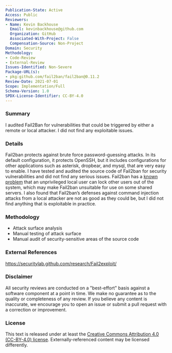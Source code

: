```yaml
---
Publication-State: Active
Access: Public
Reviewers:
- Name: Kevin Backhouse
  Email: kevinbackhouse@github.com
  Organization: GitHub
  Associated-With-Project: False
  Compensation-Source: Non-Project
Domain: Security
Methodology:
- Code-Review
- External-Review
Issues-Identified: Non-Severe
Package-URL(s):
- pkg:github.com/fail2ban/fail2ban@0.11.2
Review-Date: 2021-07-01
Scope: Implementation/Full
Schema-Version: 1.0
SPDX-License-Identifier: CC-BY-4.0
---
```


### Summary

I audited Fail2Ban for vulnerabilities that could be triggered by either a remote or local attacker. I did not find any exploitable issues.

### Details

Fail2ban protects against brute force password-guessing attacks. In its default configuration, it protects OpenSSH, but it includes configurations for other applications such as asterisk, dropbear, and mysql, that are very easy to enable. I have tested and audited the source code of Fail2ban for security vulnerabilities and did not find any serious issues. Fail2ban has a [known problem](https://www.fail2ban.org/wiki/index.php/MANUAL_0_8#Possibility_of_DOS_attack_by_a_local_user) that an unprivileged local user can lock other users out of the system, which may make Fail2ban unsuitable for use on some shared servers. I also found that Fail2ban’s defenses against command injection attacks from a local attacker are not as good as they could be, but I did not find anything that is exploitable in practice.

### Methodology

* Attack surface analysis
* Manual testing of attack surface
* Manual audit of security-sensitive areas of the source code

### External References

https://securitylab.github.com/research/Fail2exploit/

### Disclaimer

All security reviews are conducted on a "best-effort" basis against a software
component at a point in time. We make no guarantee as to the quality or completeness
of any review. If you believe any content is inaccurate, we encourage you to open
an issue or submit a pull request with a correction or improvement.

### License

This text is released under at least the
[Creative Commons Attribution 4.0 (CC-BY-4.0) license](https://creativecommons.org/licenses/by/4.0/legalcode.txt).
Externally-referenced content may be licensed differently.
